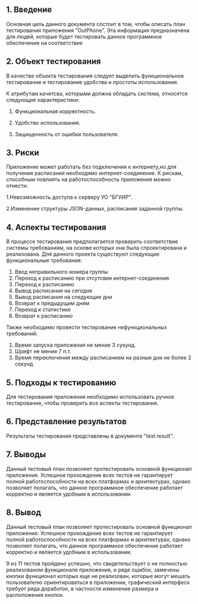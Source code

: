 ## 1\. Введение
Основная цель данного документа состоит в том, чтобы описать план тестирования приложения "OutPhone".
Эта информация предназначена для людей, которые будет тестировать данное программное обеспечение на соответствие 

## 2\. Объект тестирования


В качестве объекта тестирования следует выделить функциональное тестирование и тестирование удобства и простоты использования.

К атрибутам качетсва, которыми должна обладать система, относятся следующие характеристики:

1. Функциональная корректность.

2. Удобство использования.

3. Защищенность от ошибки пользователя. 

## 3. Риски

Приложение может работать без подключения к интернету,но для получения расписания необходимо интернет-соединение. К рискам, способным повлиять на работоспособность приложения можно отнести:

1.Невозможность доступа к серверу УО "БГУИР".

2.Изменение структуры  JSON-данных, расписания заданной группы. 

## 4. Аспекты тестирования
В процессе тестирования предполагается проверить соответствие системы требованиям, на основе которых она была спроектирована и реализована.
Для данного проекта существуют следующие функциональные требования:
1. Ввод неправильного номера группы
2. Переход к расписанию при отсутсвии интернет-соединения
3. Переход к расписанию
4. Вывод расписания на сегодня
5. Вывод расписания на следующие дни
6. Возврат к предыдущим дням
7. Переход к статистике
8. Возврат к расписанию

Также необходимо провести тестирование нефункциональных требований:
1. Время запуска приложения не мение 3 сукунд.
2. Шрифт не мение 7 п.т.
3. Время переключения между расписанием на разные дни не более 2 секунд

## 5. Подходы к тестированию
Для тестирования приложения необходимо использовать ручное тестирование, чтобы проверить все аспекты тестирования.

## 6. Представление результатов
Результаты тестирования представлены в документе "test result".

## 7. Выводы
Данный тестовый план позволяет протестировать основной функционал приложения. Успешное прохождение всех тестов не гарантирует полной работоспособности на всех платформах и архитектурах, однако позволяет полагать, что данное программное обеспечение работает корректно и является удобным в использовании.

## 8. Вывод
Данный тестовый план позволяет протестировать основной функционал приложения. Успешное прохождение всех тестов не гарантирует полной работоспособности на всех платформах и 
архитектурах, однако позволяет полагать, что данное программное обеспечение работает корректно и является удобным в использовании.

9 из 11 тестов пройдено успешно, что свидетельствует о не полностью реализованом функционале приложения, и ряде ошибок, замечены кнопки функционал которых еще не реализован, которые могут мешать пользователю ориентироваться в приложении, 
графический интерфеск требует ряда доработок, в частности изменение размера и расположения кнопок. 
